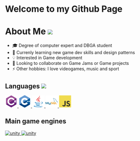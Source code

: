 # Welcome to my Github Page
# About Me <img height="80" src="https://31.media.tumblr.com/088786d466c3a315d6043b8e59d96770/tumblr_msu2ojWkqz1scncwdo1_500.gif">
 
* 🎓 Degree of computer expert and DBGA student
* 🌱 Currenly learning new game dev skills and design patterns
* 💡 Interested in Game development
* 👯 Looking to collaborate on Game Jams or Game projects
* ⚡ Other hobbies: I love videogames, music and sport
<!--* 🔭 Currently working at -->

## Languages <img height="60" src="https://i.pinimg.com/originals/9f/4b/dd/9f4bdd77300ed1c94d2b56dca230d2bd.gif">
<p align="left"> 
   <a href="https://en.wikipedia.org/wiki/C_Sharp_(programming_language)" target="_blank">
     <img src="https://raw.githubusercontent.com/devicons/devicon/master/icons/csharp/csharp-original.svg" alt="c#" width="40" height="40"/>
   </a>
  <a href="https://www.w3schools.com/cpp/cpp_intro.asp#:~:text=C%2B%2B%20is%20a%20cross%2Dplatform,over%20system%20resources%20and%20memory." target="_blank">
    <img src="https://raw.githubusercontent.com/devicons/devicon/master/icons/cplusplus/cplusplus-original.svg" alt="cplusplus" width="40" height="40"/>
  </a> 
  <a href="https://www.java.com/it/" target="_blank"> <img src="https://raw.githubusercontent.com/devicons/devicon/master/icons/java/java-original.svg" alt="java" width="40" height="40"/> </a> 
  <a href="https://www.mysql.com/it/" target="_blank"> <img src="https://raw.githubusercontent.com/devicons/devicon/master/icons/mysql/mysql-original-wordmark.svg" alt="mysql" width="40" height="40"/> </a> 
  <a href="https://www.javascript.com/" target="_blank"> <img src="https://raw.githubusercontent.com/devicons/devicon/master/icons/javascript/javascript-original.svg" alt="js" width="40" height="40"/> </a> 
</p>

## Main game engines
<p align="left"> 
  <a href="https://www.unrealengine.com/en-US" target="_blank"> <img src="https://upload.wikimedia.org/wikipedia/commons/2/20/UE_Logo_Black_Centered.svg" alt="unity" width="40" height="40"/> </a>
  <a href="https://unity.com/" target="_blank"> <img src="https://i.redd.it/tu3gt6ysfxq71.png" alt="unity" width="40" height="40"/> </a>
 </p>
